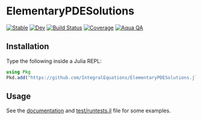 # ElementaryPDESolutions

[![Stable](https://img.shields.io/badge/docs-stable-blue.svg)](https://IntegralEquations.github.io/ElementaryPDESolutions.jl/stable/)
[![Dev](https://img.shields.io/badge/docs-dev-blue.svg)](https://IntegralEquations.github.io/ElementaryPDESolutions.jl/dev/)
[![Build Status](https://github.com/IntegralEquations/ElementaryPDESolutions.jl/actions/workflows/CI.yml/badge.svg?branch=main)](https://github.com/IntegralEquations/ElementaryPDESolutions.jl/actions/workflows/CI.yml?query=branch%3Amain)
[![Coverage](https://codecov.io/gh/IntegralEquations/ElementaryPDESolutions.jl/branch/main/graph/badge.svg)](https://codecov.io/gh/IntegralEquations/ElementaryPDESolutions.jl)
[![Aqua
QA](https://raw.githubusercontent.com/JuliaTesting/Aqua.jl/master/badge.svg)](https://github.com/JuliaTesting/Aqua.jl)

## Installation

Type the following inside a Julia REPL:

```julia
using Pkg
Pkd.add("https://github.com/IntegralEquations/ElementaryPDESolutions.jl.git")
```


## Usage

See the [documentation](https://IntegralEquations.github.io/ElementaryPDESolutions.jl/stable/) and
[test/runtests.jl](https://github.com/IntegralEquations/ElementaryPDESolutions.jl/blob/main/test/runtests.jl)
file for some examples.
